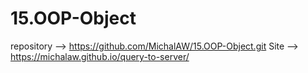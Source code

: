 # 15.OOP-Object
repository --> https://github.com/MichalAW/15.OOP-Object.git
Site --> https://michalaw.github.io/query-to-server/
